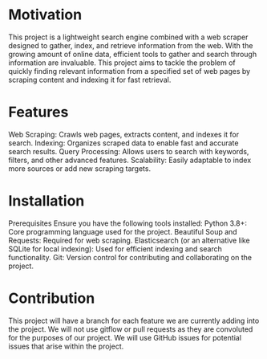 # Motivation
This project is a lightweight search engine combined with a web scraper designed to gather, index, and retrieve information from the web. With the growing amount of online data, efficient tools to gather and search through information are invaluable. This project aims to tackle the problem of quickly finding relevant information from a specified set of web pages by scraping content and indexing it for fast retrieval.

# Features
Web Scraping: Crawls web pages, extracts content, and indexes it for search.
Indexing: Organizes scraped data to enable fast and accurate search results.
Query Processing: Allows users to search with keywords, filters, and other advanced features.
Scalability: Easily adaptable to index more sources or add new scraping targets.

# Installation
Prerequisites
Ensure you have the following tools installed:
Python 3.8+: Core programming language used for the project.
Beautiful Soup and Requests: Required for web scraping.
Elasticsearch (or an alternative like SQLite for local indexing): Used for efficient indexing and search functionality.
Git: Version control for contributing and collaborating on the project.

# Contribution
This project will have a branch for each feature we are currently adding into the project.
We will not use gitflow or pull requests as they are convoluted for the purposes of our project.
We will use GitHub issues for potential issues that arise within the project.
